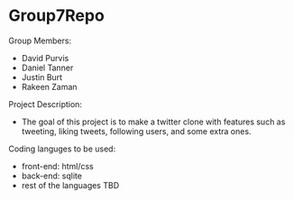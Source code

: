 # Group7Repo

Group Members: 
* David Purvis
* Daniel Tanner
* Justin Burt 
* Rakeen Zaman

Project Description:
* The goal of this project is to make a twitter clone with features such as tweeting, liking tweets, following users, and some extra ones.

Coding languges to be used:
* front-end: html/css
* back-end: sqlite
* rest of the languages TBD 
